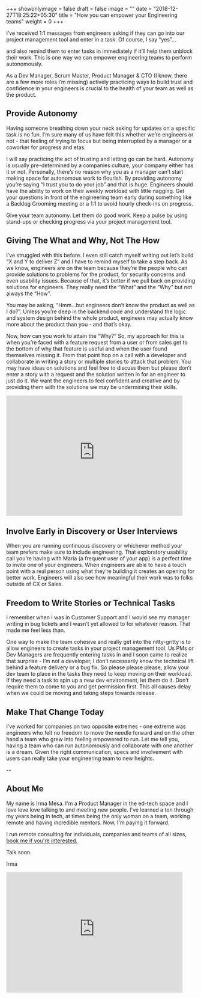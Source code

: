 +++
showonlyimage = false
draft = false
image = ""
date = "2018-12-27T18:25:22+05:30"
title = "How you can empower your Engineering teams"
weight = 0
+++

I’ve received 1:1 messages from engineers asking if they can go into our project management tool and enter in a task. Of course, I say “yes”...
<!--more-->
and also remind them to enter tasks in immediately if it’ll help them unblock their work. This is one way we can empower engineering teams to perform autonomously.

As a Dev Manager, Scrum Master, Product Manager & CTO (I know, there are a few more roles I’m missing) actively practicing ways to build trust and confidence in your engineers is crucial to the health of your team as well as the product.

## Provide Autonomy

Having someone breathing down your neck asking for updates on a specific task is no fun. I’m sure many of us have felt this whether we’re engineers or not - that feeling of trying to focus but being interrupted by a manager or a coworker for progress and etas.

I will say practicing the act of trusting and letting go can be hard. Autonomy is usually pre-determined by a companies culture, your company either has it or not. Personally, there’s no reason why you as a manager can’t start making space for autonomous work to flourish. By providing autonomy you’re saying “I trust you to do your job” and that is huge. Engineers should have the ability to work on their weekly workload with little nagging. Get your questions in front of the engineering team early during something like a Backlog Grooming meeting or a 1:1 to avoid hourly check-ins on progress.

Give your team autonomy. Let them do good work. Keep a pulse by using stand-ups or checking progress via your project management tool.

## Giving The What and Why, Not The How

I’ve struggled with this before. I even still catch myself writing out let’s build “X and Y to deliver Z” and I have to remind myself to take a step back. As we know, engineers are on the team because they’re the people who can provide solutions to problems for the product, for security concerns and even usability issues. Because of that, it’s better if we pull back on providing solutions for engineers. They really need the “What” and the “Why” but not always the “How”.

You may be asking, “Hmm…but engineers don’t know the product as well as I do?”. Unless you’re deep in the backend code and understand the logic and system design behind the whole product, engineers may actually know more about the product than you - and that’s okay.

Now, how can you work to attain the “Why?” So, my approach for this is when you’re faced with a feature request from a user or from sales get to the bottom of why that feature is useful and when the user found themselves missing it. From that point hop on a call with a developer and collaborate in writing a story or multiple stories to attack that problem. You may have ideas on solutions and feel free to discuss them but please don’t enter a story with a request and the solution written in for an engineer to just do it. We want the engineers to feel confident and creative and by providing them with the solutions we may be undermining their skills.

<iframe width="470" height="320" src="https://workfromhomeletters.substack.com/embed" frameborder="0" scrolling="no"></iframe>

## Involve Early in Discovery or User Interviews

When you are running continuous discovery or whichever method your team prefers make sure to include engineering. That exploratory usability call you’re having with Maria (a frequent user of your app) is a perfect time to invite one of your engineers. When engineers are able to have a touch point with a real person using what they’re building it creates an opening for better work. Engineers will also see how meaningful their work was to folks outside of CX or Sales.

## Freedom to Write Stories or Technical Tasks

I remember when I was in Customer Support and I would see my manager writing in bug tickets and I wasn’t yet allowed to for whatever reason. That made me feel less than.

One way to make the team cohesive and really get into the nitty-gritty is to allow engineers to create tasks in your project management tool. Us PMs or Dev Managers are frequently entering tasks in and I soon came to realize that surprise - I’m not a developer, I don’t necessarily know the technical lift behind a feature delivery or a bug fix. So please please please, allow your dev team to place in the tasks they need to keep moving on their workload. If they need a task to spin up a new dev environment, let them do it. Don’t require them to come to you and get permission first. This all causes delay when we could be moving and taking steps towards release.

## Make That Change Today

I’ve worked for companies on two opposite extremes - one extreme was engineers who felt no freedom to move the needle forward and on the other hand a team who grew into feeling empowered to run. Let me tell you, having a team who can run autonomously and collaborate with one another is a dream. Given the right communication, specs and involvement with users can really take your engineering team to new heights.

--

## About Me

My name is Irma Mesa. I'm a Product Manager in the ed-tech space and I love love love talking to and meeting new people. I've learned a ton through my years being in tech, at times being the only woman on a team, working remote and having incredible mentors. Now, I'm paying it forward.

I run remote consulting for individuals, companies and teams of all sizes, [book me if you're interested.](/consulting/)

Talk soon.

Irma

<iframe width="470" height="320" src="https://workfromhomeletters.substack.com/embed" frameborder="0" scrolling="no"></iframe>
